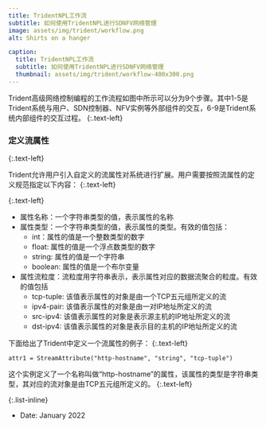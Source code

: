 ```yaml
---
title: TridentNPL工作流
subtitle: 如何使用TridentNPL进行SDNFV网络管理
image: assets/img/trident/workflow.png
alt: Shirts on a hanger

caption:
  title: TridentNPL工作流
  subtitle: 如何使用TridentNPL进行SDNFV网络管理
  thumbnail: assets/img/trident/workflow-400x300.png
---
```


Trident高级网络控制编程的工作流程如图中所示可以分为9个步骤。其中1-5是Trident系统与用户、SDN控制器、NFV实例等外部组件的交互，6-9是Trident系统内部组件的交互过程。
{:.text-left}

### 定义流属性
{:.text-left}

Trident允许用户引入自定义的流属性对系统进行扩展。用户需要按照流属性的定义规范指定以下内容：
{:.text-left}

{:.text-left}

- 属性名称：一个字符串类型的值，表示属性的名称
- 属性类型：一个字符串类型的值，表示属性的类型。有效的值包括：
  - int：属性的值是一个整数类型的数字
  - float: 属性的值是一个浮点数类型的数字
  - string: 属性的值是一个字符串
  - boolean: 属性的值是一个布尔变量
- 属性流粒度：流粒度用字符串表示，表示属性对应的数据流聚合的粒度。有效的值包括
  - tcp-tuple: 该值表示属性的对象是由一个TCP五元组所定义的流
  - ipv4-pair: 该值表示属性的对象是由一对IP地址所定义的流
  - src-ipv4: 该值表示属性的对象是表示源主机的IP地址所定义的流
  - dst-ipv4: 该值表示属性的对象是表示目的主机的IP地址所定义的流

下面给出了Trident中定义一个流属性的例子：
{:.text-left}

~~~{.python}
attr1 = StreamAttribute("http-hostname", "string", "tcp-tuple")
~~~

这个实例定义了一个名称叫做“http-hostname”的属性，该属性的类型是字符串类型，其对应的流对象是由TCP五元组所定义的。
{:.text-left}

{:.list-inline}

- Date: January 2022

